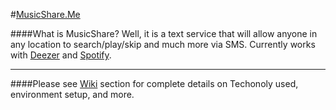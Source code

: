 #[MusicShare.Me](http://musicshare.me/)
 
####What is MusicShare? Well, it is a text service that will allow anyone in any location to search/play/skip and much more via SMS. Currently works with [Deezer](http://www.deezer.com/) and [Spotify](https://www.spotify.com/us/).


----------
####Please see [Wiki](https://github.com/Daraghmeh/MusicShare/wiki) section for complete details on Techonoly used, environment setup, and more.